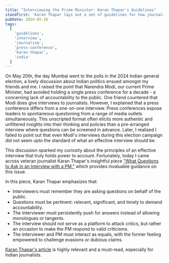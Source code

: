 ```yaml
---
title: "Interviewing the Prime Minister: Karan Thapar's Guidelines"
standfirst: 'Karan Thapar lays out a set of guidelines for how journalists should hold power to account and give voice to the concerns of the public.'
pubDate: 2024-05-26
tags:
  [
    'guidelines',
    'interview',
    'journalism',
    'press-conference',
    'karan-thapar',
    'india'
  ]
---
```


On May 20th, the day Mumbai went to the polls in the 2024 Indian general election, a lively discussion about Indian politics ensued amongst my friends and me. I raised the point that Narendra Modi, our current Prime Minister, had avoided holding a single press conference for a decade - a concerning lack of accountability to the public. One friend countered that Modi does give interviews to journalists. However, I explained that a press conference differs from a one-on-one interview. Press conferences expose leaders to spontaneous questioning from a range of media outlets simultaneously. This unscripted format often elicits more authentic and unfiltered insights into their thinking and policies than a pre-arranged interview where questions can be screened in advance. Later, I realised I failed to point out that even Modi's interviews during this election campaign did not seem upto the standard of what an effective interview should be.

This discussion sparked my curiosity about the principles of an effective interview that truly holds power to account. Fortunately, today I came across veteran journalist Karan Thapar's insightful piece ["What Questions to Ask in an Interview with a PM,"](https://www.hindustantimes.com/opinion/what-questions-to-ask-in-an-interview-with-a-pm-101716649766792.html) which provides invaluable guidance on this issue.

In this piece, Karan Thapar emphasizes that:

- Interviewers must remember they are asking questions on behalf of the public.
- Questions must be pertinent: relevant, significant, and timely to demand accountability.
- The interviewer must persistently push for answers instead of allowing monologues or tangents.
- The interview should not serve as a platform to attack critics, but rather an occasion to make the PM respond to valid criticisms.
- The interviewer and PM must interact as equals, with the former feeling empowered to challenge evasions or dubious claims.

[Karan Thapar's article](https://www.hindustantimes.com/opinion/what-questions-to-ask-in-an-interview-with-a-pm-101716649766792.html) is highly relevant and a must-read, especially for Indian journalists.
